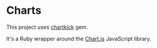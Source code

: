 # Charts

This project uses [chartkick](https://github.com/ankane/chartkick) gem.

It's a Ruby wrapper around the [Chart.js](https://www.chartjs.org/docs/latest/) JavaScript library.
